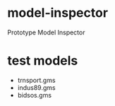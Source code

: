 # model-inspector

Prototype Model Inspector

# test models

*  trnsport.gms
*  indus89.gms
*  bidsos.gms